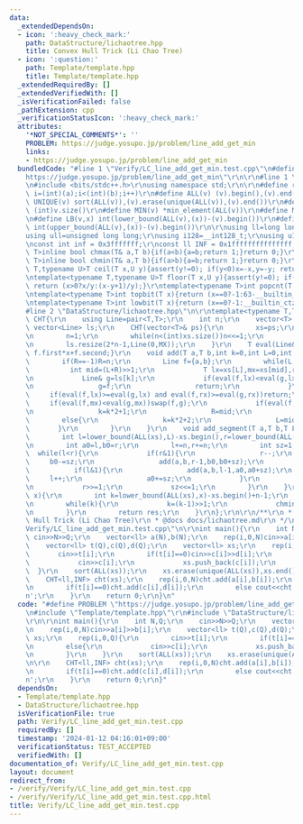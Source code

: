 ```yaml
---
data:
  _extendedDependsOn:
  - icon: ':heavy_check_mark:'
    path: DataStructure/lichaotree.hpp
    title: Convex Hull Trick (Li Chao Tree)
  - icon: ':question:'
    path: Template/template.hpp
    title: Template/template.hpp
  _extendedRequiredBy: []
  _extendedVerifiedWith: []
  _isVerificationFailed: false
  _pathExtension: cpp
  _verificationStatusIcon: ':heavy_check_mark:'
  attributes:
    '*NOT_SPECIAL_COMMENTS*': ''
    PROBLEM: https://judge.yosupo.jp/problem/line_add_get_min
    links:
    - https://judge.yosupo.jp/problem/line_add_get_min
  bundledCode: "#line 1 \"Verify/LC_line_add_get_min.test.cpp\"\n#define PROBLEM \"\
    https://judge.yosupo.jp/problem/line_add_get_min\"\r\n\r\n#line 1 \"Template/template.hpp\"\
    \n#include <bits/stdc++.h>\r\nusing namespace std;\r\n\r\n#define rep(i,a,b) for(int\
    \ i=(int)(a);i<(int)(b);i++)\r\n#define ALL(v) (v).begin(),(v).end()\r\n#define\
    \ UNIQUE(v) sort(ALL(v)),(v).erase(unique(ALL(v)),(v).end())\r\n#define SZ(v)\
    \ (int)v.size()\r\n#define MIN(v) *min_element(ALL(v))\r\n#define MAX(v) *max_element(ALL(v))\r\
    \n#define LB(v,x) int(lower_bound(ALL(v),(x))-(v).begin())\r\n#define UB(v,x)\
    \ int(upper_bound(ALL(v),(x))-(v).begin())\r\n\r\nusing ll=long long int;\r\n\
    using ull=unsigned long long;\r\nusing i128=__int128_t;\r\nusing u128=__uint128_t;\r\
    \nconst int inf = 0x3fffffff;\r\nconst ll INF = 0x1fffffffffffffff;\r\n\r\ntemplate<typename\
    \ T>inline bool chmax(T& a,T b){if(a<b){a=b;return 1;}return 0;}\r\ntemplate<typename\
    \ T>inline bool chmin(T& a,T b){if(a>b){a=b;return 1;}return 0;}\r\ntemplate<typename\
    \ T,typename U>T ceil(T x,U y){assert(y!=0); if(y<0)x=-x,y=-y; return (x>0?(x+y-1)/y:x/y);}\r\
    \ntemplate<typename T,typename U>T floor(T x,U y){assert(y!=0); if(y<0)x=-x,y=-y;\
    \ return (x>0?x/y:(x-y+1)/y);}\r\ntemplate<typename T>int popcnt(T x){return __builtin_popcountll(x);}\r\
    \ntemplate<typename T>int topbit(T x){return (x==0?-1:63-__builtin_clzll(x));}\r\
    \ntemplate<typename T>int lowbit(T x){return (x==0?-1:__builtin_ctzll(x));}\n\
    #line 2 \"DataStructure/lichaotree.hpp\"\n\r\ntemplate<typename T,T MX>struct\
    \ CHT{\r\n    using Line=pair<T,T>;\r\n    int n;\r\n    vector<T> xs;\r\n   \
    \ vector<Line> ls;\r\n    CHT(vector<T>& ps){\r\n        xs=ps;\r\n        UNIQUE(xs);\r\
    \n        n=1;\r\n        while(n<(int)xs.size())n<<=1;\r\n        xs.resize(n,xs.back());\r\
    \n        ls.resize(2*n-1,Line(0,MX));\r\n    }\r\n    T eval(Line& f,T x){return\
    \ f.first*x+f.second;}\r\n    void add(T a,T b,int k=0,int L=0,int R=-1){\r\n\
    \        if(R==-1)R=n;\r\n        Line f={a,b};\r\n        while(L!=R){\r\n  \
    \          int mid=(L+R)>>1;\r\n            T lx=xs[L],mx=xs[mid],rx=xs[R-1];\r\
    \n            Line& g=ls[k];\r\n            if(eval(f,lx)<eval(g,lx) and eval(f,rx)<eval(g,rx)){\r\
    \n                g=f;\r\n                return;\r\n            }\r\n       \
    \     if(eval(f,lx)>=eval(g,lx) and eval(f,rx)>=eval(g,rx))return;\r\n       \
    \     if(eval(f,mx)<eval(g,mx))swap(f,g);\r\n            if(eval(f,lx)<eval(g,lx)){\r\
    \n                k=k*2+1;\r\n                R=mid;\r\n            }\r\n    \
    \        else{\r\n                k=k*2+2;\r\n                L=mid;\r\n     \
    \       }\r\n        }\r\n    }\r\n    void add_segment(T a,T b,T L,T R){\r\n\
    \        int l=lower_bound(ALL(xs),L)-xs.begin(),r=lower_bound(ALL(xs),R)-xs.begin();\r\
    \n        int a0=l,b0=r;\r\n        l+=n,r+=n;\r\n        int sz=1;\r\n      \
    \  while(l<r){\r\n            if(r&1){\r\n                r--;\r\n           \
    \     b0-=sz;\r\n                add(a,b,r-1,b0,b0+sz);\r\n            }\r\n \
    \           if(l&1){\r\n                add(a,b,l-1,a0,a0+sz);\r\n           \
    \     l++;\r\n                a0+=sz;\r\n            }\r\n            l>>=1;\r\
    \n            r>>=1;\r\n            sz<<=1;\r\n        }\r\n    }\r\n    T getmin(T\
    \ x){\r\n        int k=lower_bound(ALL(xs),x)-xs.begin()+n-1;\r\n        T res=eval(ls[k],x);\r\
    \n        while(k){\r\n            k=(k-1)>>1;\r\n            chmin(res,eval(ls[k],x));\r\
    \n        }\r\n        return res;\r\n    }\r\n};\r\n\r\n/**\r\n * @brief Convex\
    \ Hull Trick (Li Chao Tree)\r\n * @docs docs/lichaotree.md\r\n */\n#line 5 \"\
    Verify/LC_line_add_get_min.test.cpp\"\n\r\nint main(){\r\n    int N,Q;\r\n   \
    \ cin>>N>>Q;\r\n    vector<ll> a(N),b(N);\r\n    rep(i,0,N)cin>>a[i]>>b[i];\r\n\
    \    vector<ll> t(Q),c(Q),d(Q);\r\n    vector<ll> xs;\r\n    rep(i,0,Q){\r\n \
    \       cin>>t[i];\r\n        if(t[i]==0)cin>>c[i]>>d[i];\r\n        else{\r\n\
    \            cin>>c[i];\r\n            xs.push_back(c[i]);\r\n        }\r\n  \
    \  }\r\n    sort(ALL(xs));\r\n    xs.erase(unique(ALL(xs)),xs.end());\r\n\r\n\
    \    CHT<ll,INF> cht(xs);\r\n    rep(i,0,N)cht.add(a[i],b[i]);\r\n    rep(i,0,Q){\r\
    \n        if(t[i]==0)cht.add(c[i],d[i]);\r\n        else cout<<cht.getmin(c[i])<<'\\\
    n';\r\n    }\r\n    return 0;\r\n}\n"
  code: "#define PROBLEM \"https://judge.yosupo.jp/problem/line_add_get_min\"\r\n\r\
    \n#include \"Template/template.hpp\"\r\n#include \"DataStructure/lichaotree.hpp\"\
    \r\n\r\nint main(){\r\n    int N,Q;\r\n    cin>>N>>Q;\r\n    vector<ll> a(N),b(N);\r\
    \n    rep(i,0,N)cin>>a[i]>>b[i];\r\n    vector<ll> t(Q),c(Q),d(Q);\r\n    vector<ll>\
    \ xs;\r\n    rep(i,0,Q){\r\n        cin>>t[i];\r\n        if(t[i]==0)cin>>c[i]>>d[i];\r\
    \n        else{\r\n            cin>>c[i];\r\n            xs.push_back(c[i]);\r\
    \n        }\r\n    }\r\n    sort(ALL(xs));\r\n    xs.erase(unique(ALL(xs)),xs.end());\r\
    \n\r\n    CHT<ll,INF> cht(xs);\r\n    rep(i,0,N)cht.add(a[i],b[i]);\r\n    rep(i,0,Q){\r\
    \n        if(t[i]==0)cht.add(c[i],d[i]);\r\n        else cout<<cht.getmin(c[i])<<'\\\
    n';\r\n    }\r\n    return 0;\r\n}"
  dependsOn:
  - Template/template.hpp
  - DataStructure/lichaotree.hpp
  isVerificationFile: true
  path: Verify/LC_line_add_get_min.test.cpp
  requiredBy: []
  timestamp: '2024-01-12 04:16:01+09:00'
  verificationStatus: TEST_ACCEPTED
  verifiedWith: []
documentation_of: Verify/LC_line_add_get_min.test.cpp
layout: document
redirect_from:
- /verify/Verify/LC_line_add_get_min.test.cpp
- /verify/Verify/LC_line_add_get_min.test.cpp.html
title: Verify/LC_line_add_get_min.test.cpp
---
```

